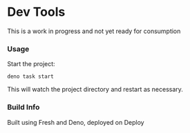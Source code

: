 # Dev Tools

This is a work in progress and not yet ready for consumption

### Usage

Start the project:

```
deno task start
```

This will watch the project directory and restart as necessary.

### Build Info

Built using Fresh and Deno, deployed on Deploy
